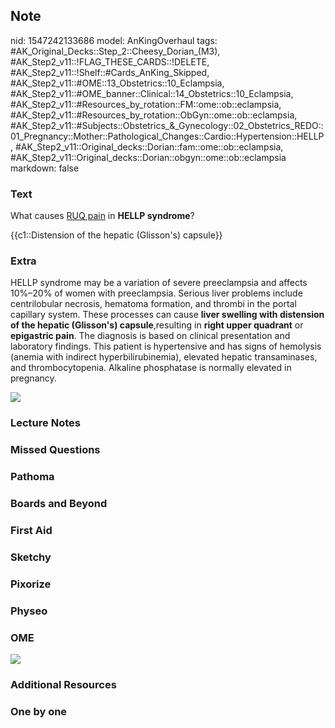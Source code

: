 ## Note
nid: 1547242133686
model: AnKingOverhaul
tags: #AK_Original_Decks::Step_2::Cheesy_Dorian_(M3), #AK_Step2_v11::!FLAG_THESE_CARDS::!DELETE, #AK_Step2_v11::!Shelf::#Cards_AnKing_Skipped, #AK_Step2_v11::#OME::13_Obstetrics::10_Eclampsia, #AK_Step2_v11::#OME_banner::Clinical::14_Obstetrics::10_Eclampsia, #AK_Step2_v11::#Resources_by_rotation::FM::ome::ob::eclampsia, #AK_Step2_v11::#Resources_by_rotation::ObGyn::ome::ob::eclampsia, #AK_Step2_v11::#Subjects::Obstetrics_&_Gynecology::02_Obstetrics_REDO::01_Pregnancy::Mother::Pathological_Changes::Cardio::Hypertension::HELLP, #AK_Step2_v11::Original_decks::Dorian::fam::ome::ob::eclampsia, #AK_Step2_v11::Original_decks::Dorian::obgyn::ome::ob::eclampsia
markdown: false

### Text
What causes <u>RUQ pain</u> in <b>HELLP syndrome</b>?
<div>
  {{c1::Distension of the hepatic (Glisson's) capsule}}
</div>

### Extra
HELLP syndrome may be a variation of severe preeclampsia and
affects 10%–20% of women with preeclampsia. Serious liver problems
include centrilobular necrosis, hematoma formation, and thrombi in
the portal capillary system. These processes can cause <b>liver
swelling with distension of the hepatic (Glisson's)
capsule</b>,resulting in <b>right upper quadrant</b> or
<b>epigastric pain</b>. The diagnosis is based on clinical
presentation and laboratory findings. This patient is hypertensive
and has signs of hemolysis (anemia with indirect
hyperbilirubinemia), elevated hepatic transaminases, and
thrombocytopenia. Alkaline phosphatase is normally elevated in
pregnancy.
<div><img src="paste-79087527788547.jpg"></div>

### Lecture Notes


### Missed Questions


### Pathoma


### Boards and Beyond


### First Aid


### Sketchy


### Pixorize


### Physeo


### OME
<div class="ome-widget">
  <a href=
  "https://onlinemeded.org/spa/obstetrics/eclampsia/acquire?ref=anki">
  <img src="_OME_AnkiFlashcards_Lesson_2.png"></a>
</div>

### Additional Resources


### One by one

